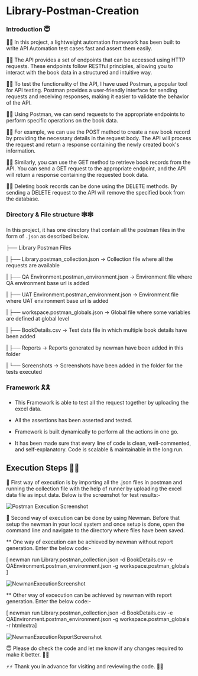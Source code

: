 # Library-Postman-Creation

### Introduction 😇

👨‍💻 In this project, a lightweight automation framework has been built to write API Automation test cases fast and assert them easily. 

👨‍💻 The API provides a set of endpoints that can be accessed using HTTP requests. These endpoints follow RESTful principles, allowing you to interact with the book data in a structured and intuitive way.

👨‍💻 To test the functionality of the API, I have used Postman, a popular tool for API testing. Postman provides a user-friendly interface for sending  requests and receiving responses, making it easier to validate the behavior of the API.

👨‍💻 Using Postman, we can send requests to the appropriate endpoints to perform specific operations on the book data. 

👨‍💻 For example, we can use the POST method to create a new book record by providing the necessary details in the request body. The API will process the request and return a response containing the newly created book's information.

👨‍💻 Similarly, you can use the GET method to retrieve book records from the API. You can send a GET request to the appropriate endpoint, and the API will return a response containing the requested book data.

👨‍💻 Deleting book records can be done using the DELETE methods. By sending a DELETE request to the API will remove the specified book from the database.

### Directory & File structure 🕸️🕸️

In this project, it has one directory that contain all the postman files in the form of `.json` as described below. 

├── Library Postman Files 

|    ├── Library.postman_collection.json           → Collection file where all the requests are available 

|    ├── QA Environment.postman_environment.json   → Environment file where QA environment base url is added 

|    ├── UAT Environment.postman_environment.json  → Environment file where UAT environment base url is added 

|    ├── workspace.postman_globals.json            → Global file where some variables are defined at global level

|    ├── BookDetails.csv                           → Test data file in which multiple book details have been added

|    ├── Reports                                   → Reports generated by newman have been added in this folder
 
|    └── Screenshots                               → Screenshots have been added in the folder for the tests executed
 
### Framework 🎗️🎗️

- This Framework is able to test all the request together by uploading the excel data.

- All the assertions has been asserted and tested.

- Framework is built dynamically to perform all the actions in one go.
  
- It has been made sure that every line of code is clean, well-commented, and self-explanatory. Code is scalable & maintainable in the long run.

## Execution Steps 🎢🎢

🥇 First way of execution is by importing all the .json files in postman and running the collection file with the help of runner by uploading the excel data file as input data. Below is the screenshot for test results:-

![Postman Execution Screenshot](https://github.com/user-attachments/assets/4129db31-910c-44d5-be54-efdc99bca0b5)

🥈 Second way of execution can be done by using Newman. Before that setup the newman in your local system and once setup is done, open the command line and navigate to the directory where files have been saved.

** One way of execution can be achieved by newman without report generation. Enter the below code:-

[ newman run Library.postman_collection.json -d BookDetails.csv -e QAEnvironment.postman_environment.json -g workspace.postman_globals ]

![NewmanExecutionScreenshot](https://github.com/user-attachments/assets/567cf038-cdd9-432c-87b9-d7cb6e0a9987)

** Other way of excecution can be achieved by newman with report generation. Enter the below code:-

[ newman run Library.postman_collection.json -d BookDetails.csv -e QAEnvironment.postman_environment.json -g workspace.postman_globals -r htmlextra]

![NewmanExecutionReportScreenshot](https://github.com/user-attachments/assets/ce079807-f0a4-406f-87d5-b52f037e9724)

😇 Please do check the code and let me know if any changes required to make it better. 🤞🤞

⚡⚡ Thank you in advance for visiting and reviewing the code. 🙌😎
